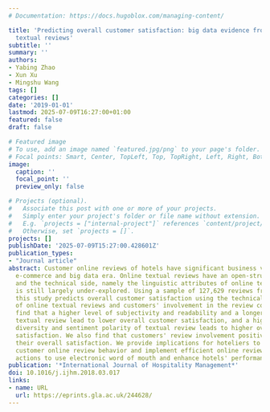 ```yaml
---
# Documentation: https://docs.hugoblox.com/managing-content/

title: 'Predicting overall customer satisfaction: big data evidence from hotel online
  textual reviews'
subtitle: ''
summary: ''
authors:
- Yabing Zhao
- Xun Xu
- Mingshu Wang
tags: []
categories: []
date: '2019-01-01'
lastmod: 2025-07-09T16:27:00+01:00
featured: false
draft: false

# Featured image
# To use, add an image named `featured.jpg/png` to your page's folder.
# Focal points: Smart, Center, TopLeft, Top, TopRight, Left, Right, BottomLeft, Bottom, BottomRight.
image:
  caption: ''
  focal_point: ''
  preview_only: false

# Projects (optional).
#   Associate this post with one or more of your projects.
#   Simply enter your project's folder or file name without extension.
#   E.g. `projects = ["internal-project"]` references `content/project/deep-learning/index.md`.
#   Otherwise, set `projects = []`.
projects: []
publishDate: '2025-07-09T15:27:00.428601Z'
publication_types:
- "Journal article"
abstract: Customer online reviews of hotels have significant business value in the
  e-commerce and big data era. Online textual reviews have an open-structured form,
  and the technical side, namely the linguistic attributes of online textual reviews,
  is still largely under-explored. Using a sample of 127,629 reviews from tripadvisor.com,
  this study predicts overall customer satisfaction using the technical attributes
  of online textual reviews and customers' involvement in the review community. We
  find that a higher level of subjectivity and readability and a longer length of
  textual review lead to lower overall customer satisfaction, and a higher level of
  diversity and sentiment polarity of textual review leads to higher overall customer
  satisfaction. We also find that customers' review involvement positively influences
  their overall satisfaction. We provide implications for hoteliers to better understand
  customer online review behavior and implement efficient online review management
  actions to use electronic word of mouth and enhance hotels' performance.
publication: '*International Journal of Hospitality Management*'
doi: 10.1016/j.ijhm.2018.03.017
links:
- name: URL
  url: https://eprints.gla.ac.uk/244628/
---
```

